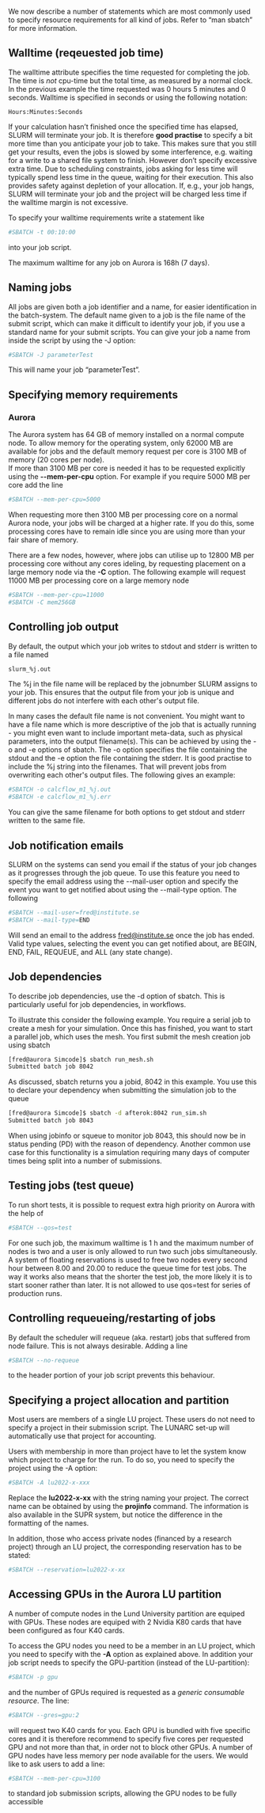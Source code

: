 We now describe a number of statements which are most commonly used to
specify resource requirements for all kind of jobs. Refer to “man
sbatch” for more information.

## Walltime (reqeuested job time)

The walltime attribute specifies the time requested for completing the
job. The time is *not* cpu-time but the total time, as measured by a
normal clock. In the previous example the time requested was 0 hours 5
minutes and 0 seconds. Walltime is specified in seconds or using the
following notation:

```
Hours:Minutes:Seconds
```

If your calculation hasn’t finished once the specified time has elapsed,
SLURM will terminate your job. It is therefore **good practise** to
specify a bit more time than you anticipate your job to take. This makes
sure that you still get your results, even the jobs is slowed by some
interference, e.g. waiting for a write to a shared file system to
finish. However don’t specify excessive extra time. Due to scheduling
constraints, jobs asking for less time will typically spend less time in
the queue, waiting for their execution. This also provides safety
against depletion of your allocation. If, e.g., your job hangs, SLURM
will terminate your job and the project will be charged less time if the
walltime margin is not excessive.

To specify your walltime requirements write a statement like

```bash
#SBATCH -t 00:10:00
```

into your job script.

The maximum walltime for any job on Aurora is 168h (7 days).

## Naming jobs

All jobs are given both a job identifier and a name, for easier
identification in the batch-system. The default name given to a job is
the file name of the submit script, which can make it difficult to
identify your job, if you use a standard name for your submit scripts.
You can give your job a name from inside the script by using the -J
option:

```bash
#SBATCH -J parameterTest
```

This will name your job “parameterTest”.

## Specifying memory requirements

### Aurora
The Aurora system has 64 GB of memory installed on a normal compute node.  To
allow memory for the operating system, only 62000 MB are available for jobs and the default memory request per core is 3100 MB of memory (20 cores per node).  
If more than 3100 MB per core is needed it has to be 
requested explicitly using the **--mem-per-cpu** option.  For example if you require 
5000 MB per core add the line

```bash
#SBATCH --mem-per-cpu=5000
```

When requesting more then 3100 MB per processing core on a normal Aurora node, your 
jobs will be charged at a higher rate. If you do this, some processing cores have to
remain idle since you are using more than your fair share of memory.

There are a few nodes, however, where jobs can utilise up to 12800 MB per processing core without any cores ideling, by requesting placement on a large memory node via the **-C** option.  The following example will request 11000 MB per processing core on a large memory node
 
```bash
#SBATCH --mem-per-cpu=11000
#SBATCH -C mem256GB
```

## Controlling job output

By default, the output which your job writes to stdout and stderr is
written to a file named

```bash
slurm_%j.out
```

The %j in the file name will be replaced by the jobnumber SLURM assigns
to your job. This ensures that the output file from your job is unique
and different jobs do not interfere with each other's output file.

In many cases the default file name is not convenient. You might want to
have a file name which is more descriptive of the job that is actually
running - you might even want to include important meta-data, such as
physical parameters, into the output filename(s). This can be achieved
by using the -o and -e options of sbatch. The -o option specifies the
file containing the stdout and the -e option the file containing the
stderr. It is good practise to include the %j string into the filenames.
That will prevent jobs from overwriting each other's output files. The
following gives an example:

```bash
#SBATCH -o calcflow_m1_%j.out
#SBATCH -e calcflow_m1_%j.err
```

You can give the same filename for both options to get stdout and stderr
written to the same file.

## Job notification emails

SLURM on the systems can send you email if the status of your job
changes as it progresses through the job queue. To use this feature you
need to specify the email address using the --mail-user option and
specify the event you want to get notified about using the --mail-type
option. The following

```bash
#SBATCH --mail-user=fred@institute.se
#SBATCH --mail-type=END
```

Will send an email to the address fred@institute.se once the job has
ended. Valid type values, selecting the event you can get notified
about, are BEGIN, END, FAIL, REQUEUE, and ALL (any state change).

## Job dependencies

To describe job dependencies, use the -d option of sbatch. This is
particularly useful for job dependencies, in workflows.

To illustrate this consider the following example. You require a serial
job to create a mesh for your simulation. Once this has finished, you
want to start a parallel job, which uses the mesh. You first submit the
mesh creation job using sbatch

```bash
[fred@aurora Simcode]$ sbatch run_mesh.sh
Submitted batch job 8042
```

As discussed, sbatch returns you a jobid, 8042 in this example. You use
this to declare your dependency when submitting the simulation job to
the queue

```bash
[fred@aurora Simcode]$ sbatch -d afterok:8042 run_sim.sh
Submitted batch job 8043
```

When using jobinfo or squeue to monitor job 8043, this should now be in status
pending (PD) with the reason of dependency. Another common use case for
this functionality is a simulation requiring many days of computer times
being split into a number of submissions.

## Testing jobs (test queue)

To run short tests, it is possible to request extra high priority on
Aurora with the help of

```bash
#SBATCH --qos=test
```

For one such job, the maximum walltime is 1 h and the maximum number of
nodes is two and a user is only allowed to run two such jobs
simultaneously. A system of floating reservations is used to free two
nodes every second hour between 8.00 and 20.00 to reduce the queue time
for test jobs. The way it works also means that the shorter the test
job, the more likely it is to start sooner rather than later. It is not
allowed to use qos=test for series of production runs.

## Controlling requeueing/restarting of jobs

By default the scheduler will requeue (aka. restart) jobs that
suffered from node failure.  This is not always desirable.  Adding a line

```bash
#SBATCH --no-requeue
```

to the header portion of your job script prevents this behaviour.

## Specifying a project allocation and partition 

Most users are members of a single LU project. These users do not need to
specify a project in their submission script. The LUNARC set-up
will automatically use that project for accounting.

Users with membership in more than project have to let the system know which project to
charge for the run. To do so, you need to
specify the project using the -A option:

```bash
#SBATCH -A lu2022-x-xxx
```

Replace the **lu2022-x-xx** with the string naming your project.
The correct name can be obtained by using the **projinfo** command. The information is also available in the
SUPR system, but notice the difference in the formatting of the names.

In addition, those who access private nodes (financed by a research project) through an LU project, the corresponding reservation has to be stated:

```bash
#SBATCH --reservation=lu2022-x-xx
```

## Accessing GPUs in the Aurora LU partition

A number of compute nodes in the Lund University partition are equiped
with GPUs.  These nodes are equiped with 2 Nvidia K80 cards that have
been configured as four K40 cards.

To access the GPU nodes you need to be a member in an LU project,
which you need to specify with the **-A** option as explained above.
In addition your job script needs to specify the GPU-partition (instead of the
LU-partition):

```bash
#SBATCH -p gpu
```

and the number of GPUs required is requested as a *generic consumable resource*.
The line:

```bash
#SBATCH --gres=gpu:2
```

will request two K40 cards for you.  Each GPU is bundled with five specific cores and it is therefore recommend to specify five cores per requested GPU and not more than that, in order not to block other GPUs.  A number of GPU nodes have less
memory per node available for the users.  We would like to ask users to add a
line: 

```bash
#SBATCH --mem-per-cpu=3100
```

to standard job submission scripts, allowing the GPU nodes to be fully accessible

